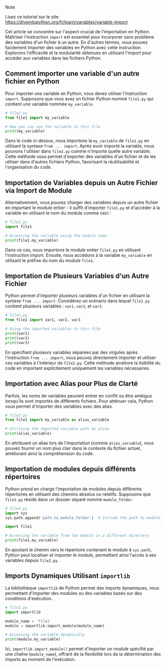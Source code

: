 > [!NOTE]
> Lisez ce tutoriel sur le site: https://diveintopython.org/fr/learn/variables/variable-import

Cet article se concentre sur l'aspect crucial de l'importation en Python. Maîtriser l'instruction `import` est essentiel pour incorporer sans problème des variables d'un fichier à un autre. En d'autres termes, vous pouvez facilement importer des variables en Python avec cette instruction. Explorons l'efficacité et la modularité obtenues en utilisant l'import pour accéder aux variables dans les fichiers Python.

## Comment importer une variable d'un autre fichier en Python

Pour importer une variable en Python, vous devez utiliser l'instruction `import`. Supposons que vous avez un fichier Python nommé `file1.py` qui contient une variable nommée `my_variable`.

```python
# file2.py
from file1 import my_variable

# Now you can use the variable in this file
print(my_variable)
```

Dans le code ci-dessus, nous importons la `my_variable` de `file1.py` en utilisant la syntaxe `from ... import`. Après avoir importé la variable, nous pouvons l'utiliser dans `file2.py` comme n'importe quelle autre variable. Cette méthode vous permet d'exporter des variables d'un fichier et de les utiliser dans d'autres fichiers Python, favorisant la réutilisabilité et l'organisation du code.

## Importation de Variables depuis un Autre Fichier via Import de Module

Alternativement, vous pouvez charger des variables depuis un autre fichier en important le module entier - il suffit d'importer `file1.py` et d'accéder à la variable en utilisant le nom du module comme ceci :

```python
# file2.py
import file1

# Accessing the variable using the module name
print(file1.my_variable)
```

Dans ce cas, nous importons le module entier `file1.py` en utilisant l'instruction import. Ensuite, nous accédons à la variable `my_variable` en utilisant le préfixe du nom du module `file1`.

## Importation de Plusieurs Variables d'un Autre Fichier

Python permet d'importer plusieurs variables d'un fichier en utilisant la syntaxe `from ... import`. Considérez un scénario dans lequel `file1.py` contient plusieurs variables : `var1`, `var2`, et `var3`.

```python
# file2.py
from file1 import var1, var2, var3

# Using the imported variables in this file
print(var1)
print(var2)
print(var3)
```

En spécifiant plusieurs variables séparées par des virgules après l'instruction `from ... import`, vous pouvez directement importer et utiliser ces variables à l'intérieur de `file2.py`. Cette méthode améliore la lisibilité du code en important explicitement uniquement les variables nécessaires.

## Importation avec Alias pour Plus de Clarté

Parfois, les noms de variables peuvent entrer en conflit ou être ambigus lorsqu'ils sont importés de différents fichiers. Pour atténuer cela, Python vous permet d'importer des variables avec des alias.

```python
# file2.py
from file1 import my_variable as alias_variable

# Utilizing the imported variable with an alias
print(alias_variable)
```

En attribuant un alias lors de l'importation (comme `alias_variable`), vous pouvez fournir un nom plus clair dans le contexte du fichier actuel, améliorant ainsi la compréhension du code.

## Importation de modules depuis différents répertoires

Python prend en charge l'importation de modules depuis différents répertoires en utilisant des chemins absolus ou relatifs. Supposons que `file1.py` réside dans un dossier séparé nommé `module_folder`.

```python
# file2.py
import sys
sys.path.append('path_to_module_folder')  # Include the path to module_folder

import file1

# Accessing the variable from the module in a different directory
print(file1.my_variable)
```

En ajoutant le chemin vers le répertoire contenant le module à `sys.path`, Python peut localiser et importer le module, permettant ainsi l'accès à ses variables depuis `file2.py`.

## Imports Dynamiques Utilisant `importlib`

La bibliothèque `importlib` de Python permet des imports dynamiques, vous permettant d'importer des modules ou des variables basés sur des conditions d'exécution.

```python
# file2.py
import importlib

module_name = 'file1'
module = importlib.import_module(module_name)

# Accessing the variable dynamically
print(module.my_variable)
```

Ici, `importlib.import_module()` permet d'importer un module spécifié par une chaîne (`module_name`), offrant de la flexibilité lors de la détermination des imports au moment de l'exécution.
